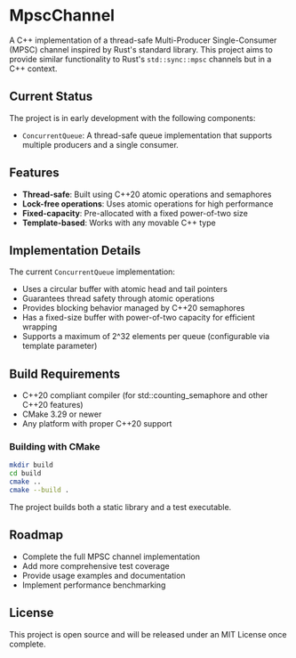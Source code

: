 # MpscChannel

A C++ implementation of a thread-safe Multi-Producer Single-Consumer (MPSC) channel inspired by Rust's standard library. This project aims to provide similar functionality to Rust's `std::sync::mpsc` channels but in a C++ context.

## Current Status

The project is in early development with the following components:

- `ConcurrentQueue`: A thread-safe queue implementation that supports multiple producers and a single consumer.

## Features

- **Thread-safe**: Built using C++20 atomic operations and semaphores
- **Lock-free operations**: Uses atomic operations for high performance
- **Fixed-capacity**: Pre-allocated with a fixed power-of-two size
- **Template-based**: Works with any movable C++ type

## Implementation Details

The current `ConcurrentQueue` implementation:

- Uses a circular buffer with atomic head and tail pointers
- Guarantees thread safety through atomic operations
- Provides blocking behavior managed by C++20 semaphores
- Has a fixed-size buffer with power-of-two capacity for efficient wrapping
- Supports a maximum of 2^32 elements per queue (configurable via template parameter)

## Build Requirements

- C++20 compliant compiler (for std::counting_semaphore and other C++20 features)
- CMake 3.29 or newer
- Any platform with proper C++20 support

### Building with CMake

```bash
mkdir build
cd build
cmake ..
cmake --build .
```

The project builds both a static library and a test executable.

## Roadmap

- Complete the full MPSC channel implementation
- Add more comprehensive test coverage
- Provide usage examples and documentation
- Implement performance benchmarking

## License

This project is open source and will be released under an MIT License once complete.

